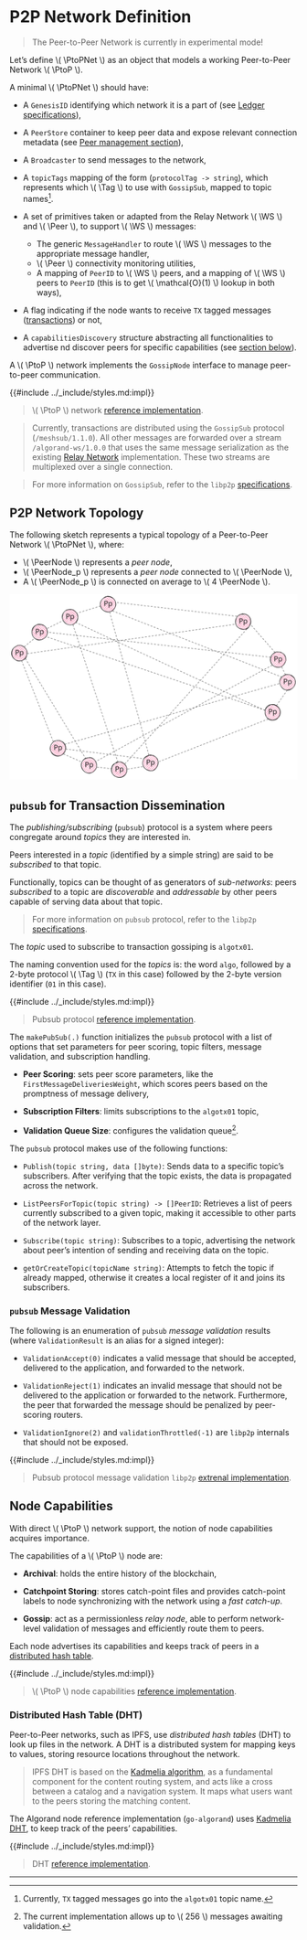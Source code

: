 $$
\newcommand \WS {\mathrm{WS}}
\newcommand \PtoP {\mathrm{P2P}}
\newcommand \PtoPNet {\mathcal{N}_P}
\newcommand \Peer {\mathrm{Peer}}
\newcommand \Tag {\mathrm{tag}}
\newcommand \PeerNode {\mathcal{P}}
$$

# P2P Network Definition

> The Peer-to-Peer Network is currently in experimental mode!

Let’s define \\( \PtoPNet \\) as an object that models a working Peer-to-Peer Network \\( \PtoP \\).

A minimal \\( \PtoPNet \\) should have:

- A `GenesisID` identifying which network it is a part of (see
[Ledger specifications](../ledger/ledger-genesis.md#genesis-identifier)),

- A `PeerStore` container to keep peer data and expose relevant connection metadata
(see [Peer management section](network-nn-peer-management.md)),

- A `Broadcaster` to send messages to the network,

- A `topicTags` mapping of the form (`protocolTag -> string`), which represents
which \\( \Tag \\) to use with `GossipSub`, mapped to topic names[^1].

- A set of primitives taken or adapted from the Relay Network \\( \WS \\) and
\\( \Peer \\), to support \\( \WS \\) messages:
  - The generic `MessageHandler` to route \\( \WS \\) messages to the appropriate
    message handler,
  - \\( \Peer \\) connectivity monitoring utilities,
  - A mapping of `PeerID` to \\( \WS \\) peers, and a mapping of \\( \WS \\) peers
  to `PeerID` (this is to get \\( \mathcal{O}(1) \\) lookup in both ways),

- A flag indicating if the node wants to receive `TX` tagged messages
([transactions](../ledger/ledger-transactions.md)) or not,

- A `capabilitiesDiscovery` structure abstracting all functionalities to advertise
nd discover peers for specific capabilities (see [section below](#node-capabilities)).

A \\( \PtoP \\) network implements the `GossipNode` interface to manage peer-to-peer communication.

{{#include ../_include/styles.md:impl}}
> \\( \PtoP \\) network [reference implementation](https://github.com/algorand/go-algorand/blob/8c5fd6301ff57b69c5e2709aa1bf76e48def7566/network/p2pNetwork.go#L52).

> Currently, transactions are distributed using the `GossipSub` protocol (`/meshsub/1.1.0`).
> All other messages are forwarded over a stream `/algorand-ws/1.0.0` that uses the
> same message serialization as the existing [Relay Network](network-nn-definitions-ws.md)
> implementation. These two streams are multiplexed over a single connection.

> For more information on `GossipSub`, refer to the `libp2p` [specifications](https://docs.libp2p.io/concepts/pubsub/overview/).

## P2P Network Topology

The following sketch represents a typical topology of a Peer-to-Peer Network \\( \PtoPNet \\),
where:

- \\( \PeerNode \\) represents a _peer node_,
- \\( \PeerNode_p \\) represents a _peer node_ connected to \\( \PeerNode \\),
- A \\( \PeerNode_p \\) is connected on average to \\( 4 \PeerNode \\).

![P2P Network Topology](../_images/network-p2p-topology.svg "P2P Network Topology")

## `pubsub` for Transaction Dissemination

The _publishing/subscribing_ (`pubsub`) protocol is a system where peers congregate
around _topics_ they are interested in.

Peers interested in a _topic_ (identified by a simple string) are said to be _subscribed_
to that topic.

Functionally, topics can be thought of as generators of _sub-networks_: peers _subscribed_
to a topic are _discoverable_ and _addressable_ by other peers capable of serving
data about that topic.

> For more information on `pubsub` protocol, refer to the `libp2p` [specifications](https://docs.libp2p.io/concepts/pubsub/overview/).

The _topic_ used to subscribe to transaction gossiping is `algotx01`.

The naming convention used for the _topics_ is: the word `algo`, followed by a 2-byte
protocol \\( \Tag \\) (`TX` in this case) followed by the 2-byte version identifier
(`01` in this case).

{{#include ../_include/styles.md:impl}}
> Pubsub protocol [reference implementation](https://github.com/algorand/go-algorand/blob/8c5fd6301ff57b69c5e2709aa1bf76e48def7566/network/p2p/pubsub.go).

The `makePubSub(.)` function initializes the `pubsub` protocol with a list of options
that set parameters for peer scoring, topic filters, message validation, and subscription
handling.

- **Peer Scoring**: sets peer score parameters, like the `FirstMessageDeliveriesWeight`,
which scores peers based on the promptness of message delivery,

- **Subscription Filters**: limits subscriptions to the `algotx01` topic,

- **Validation Queue Size**: configures the validation queue[^2].

The `pubsub` protocol makes use of the following functions:

- `Publish(topic string, data []byte)`: Sends data to a specific topic’s subscribers.
After verifying that the topic exists, the data is propagated across the network.

- `ListPeersForTopic(topic string) -> []PeerID`: Retrieves a list of peers currently
subscribed to a given topic, making it accessible to other parts of the network layer.

- `Subscribe(topic string)`: Subscribes to a topic, advertising the network about
peer’s intention of sending and receiving data on the topic.

- `getOrCreateTopic(topicName string)`: Attempts to fetch the topic if already mapped,
otherwise it creates a local register of it and joins its subscribers.

### `pubsub` Message Validation

The following is an enumeration of `pubsub` _message validation_ results (where
`ValidationResult` is an alias for a signed integer):

- `ValidationAccept(0)` indicates a valid message that should be accepted, delivered
to the application, and forwarded to the network.

- `ValidationReject(1)` indicates an invalid message that should not be delivered
to the application or forwarded to the network. Furthermore, the peer that forwarded
the message should be penalized by peer-scoring routers.

- `ValidationIgnore(2)` and `validationThrottled(-1)` are `libp2p` internals that
should not be exposed.

{{#include ../_include/styles.md:impl}}
> Pubsub protocol message validation `libp2p` [extrenal implementation](https://github.com/libp2p/go-libp2p-pubsub/blob/c06df2f9a38e9382e644b241adf0e96e5ca00955/validation.go#L38C1-L52C2).

## Node Capabilities

With direct \\( \PtoP \\) network support, the notion of node capabilities acquires
importance.

The capabilities of a \\( \PtoP \\) node are:

- **Archival**: holds the entire history of the blockchain,

- **Catchpoint Storing**: stores catch-point files and provides catch-point labels
to node synchronizing with the network using a _fast catch-up_.

- **Gossip**: act as a permissionless _relay node_, able to perform network-level
validation of messages and efficiently route them to peers.

Each node advertises its capabilities and keeps track of peers in a [distributed hash table](#distributed-hash-table-dht).

{{#include ../_include/styles.md:impl}}
> \\( \PtoP \\) node capabilities [reference implementation](https://github.com/algorand/go-algorand/blob/ce9b2b0870043ef9d89be9ccf5cda0c42e3af70c/network/p2p/capabilities.go).

### Distributed Hash Table (DHT)

Peer-to-Peer networks, such as IPFS, use _distributed hash tables_ (DHT) to look
up files in the network. A DHT is a distributed system for mapping keys to values,
storing resource locations throughout the network.

> IPFS DHT is based on the [Kadmelia algorithm](https://docs.ipfs.tech/concepts/dht/#kademlia),
> as a fundamental component for the content routing system, and acts like a cross
> between a catalog and a navigation system. It maps what users want to the peers
> storing the matching content.

The Algorand node reference implementation (`go-algorand`) uses [Kadmelia DHT](https://github.com/libp2p/go-libp2p-kad-dht),
to keep track of the peers’ capabilities.

{{#include ../_include/styles.md:impl}}
> DHT [reference implementation](https://github.com/algorand/go-algorand/blob/df0613a04432494d0f437433dd1efd02481db838/network/p2p/dht/dht.go).

---

[^1]: Currently, `TX` tagged messages go into the `algotx01` topic name.

[^2]: The current implementation allows up to \\( 256 \\) messages awaiting validation.

